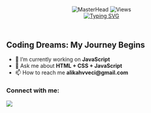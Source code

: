 <div class="container">
    <header class="d-flex justify-content-center align-items-center flex-column">
        <img src="https://github.com/AliKahvecii/AliKahvecii/blob/main/img/banner2.png" alt="MasterHead" class="img-fluid">
        <img src="https://komarev.com/ghpvc/?username=AliKahvecii&color=blue" alt="Views" class="img-fluid">
        <div class="text-center">
            <a href="https://github.com/AliKahvecii">
                <img src="https://readme-typing-svg.demolab.com?font=Fira+Code&size=28&duration=3000&pause=500&center=true&vCenter=true&width=435&lines=%e2%9c%a8+Ali+Kahveci+%e2%9c%a8;%f0%9f%93%9a+Web+Tasarım+%f0%9f%92%bb;Welcome+To+My+Profile+%f0%9f%91%80" alt="Typing SVG" />
            </a>
        </div>
    </header>
    <div class="row">
        <div class="col-md-6">
            <h2>Coding Dreams: My Journey Begins</h2>
            <ul>
                <li>🔭 I’m currently working on <strong>JavaScript</strong></li>
                <li>💬 Ask me about <strong>HTML + CSS + JavaScript</strong></li>
                <li>📫 How to reach me <strong>alikahvveci@gmail.com</strong></li>
            </ul>
        </div>
        <div class="col-md-6">
            <h3>Connect with me:</h3>
            <div class="d-flex justify-content-around">
                <a href="https://github.com/404"><img src="https://user-images.githubusercontent.com/73097560/115834477-dbab4500-a447-11eb-908a-139a6edaec5c.gif"></a>
                <a href="https://linkedin.com/in/ali-kahveci-754ab1264?tr⬤